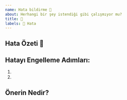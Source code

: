 ```yaml
---
name: Hata bildirme 🐞
about: Herhangi bir şey istendiği gibi çalışmıyor mu?
title: 🐞
labels: 🐞 Hata
---
```


<!-- Daha önceden oluşturulmuş hatalara bakıp var olanları tekrarlamazsan sevinirim. -->

## Hata Özeti 🐞
<!-- Hatanın ne olduğuna dair temiz bir açlıklama. -->



## Hatayı Engelleme Adımları:
<!-- Problemi nasıl engelleyebiliriz? -->

1.
2.

<!-- Eğer görüntü, çıktı ve benzeri kaynakların varsa bunları paylşaman faydalı olacaktır :) -->


## Önerin Nedir?
<!-- Please think about how this could be fixed. Can you add this and submit a PR? -->


